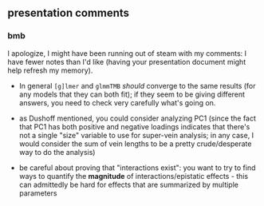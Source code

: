 ## presentation comments

### bmb

I apologize, I might have been running out of steam with my comments: I have fewer notes than I'd like (having your presentation document might help refresh my memory).

- In general `[g]lmer` and `glmmTMB` *should* converge to the same results (for any models that they can both fit); if they seem to be giving different answers, you need to check very carefully what's going on.

- as Dushoff mentioned, you could consider analyzing PC1 (since the fact that PC1 has both positive and negative loadings indicates that there's not a single "size" variable to use for super-vein analysis; in any case, I would consider the sum of vein lengths to be a pretty crude/desperate way to do the analysis)

- be careful about proving that "interactions exist": you want to try to find ways to quantify the **magnitude** of interactions/epistatic effects - this can admittedly be hard for effects that are summarized by multiple parameters
